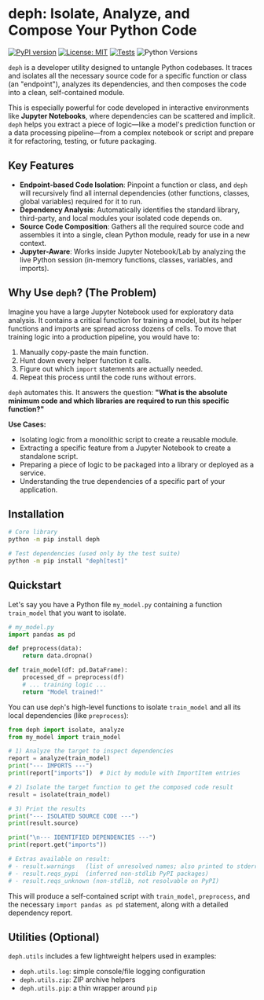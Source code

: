# deph: Isolate, Analyze, and Compose Your Python Code

[![PyPI version](https://badge.fury.io/py/deph.svg)](https://badge.fury.io/py/deph) [![License: MIT](https://img.shields.io/badge/License-MIT-yellow.svg)](https://opensource.org/licenses/MIT)
[![Tests](https://github.com/dvm-shlee/deph/actions/workflows/python-test.yml/badge.svg)](https://github.com/OWNER/REPO/actions/workflows/python-test.yml) ![Python Versions](https://img.shields.io/badge/python-3.9%20%7C%203.10%20%7C%203.11%20%7C%203.12%20%7C%203.13-blue)

<!-- Replace OWNER/REPO above with your GitHub org/user and repository name -->

`deph` is a developer utility designed to untangle Python codebases. It traces and isolates all the necessary source code for a specific function or class (an "endpoint"), analyzes its dependencies, and then composes the code into a clean, self-contained module.

This is especially powerful for code developed in interactive environments like **Jupyter Notebooks**, where dependencies can be scattered and implicit. `deph` helps you extract a piece of logic—like a model's prediction function or a data processing pipeline—from a complex notebook or script and prepare it for refactoring, testing, or future packaging.

## Key Features

-   **Endpoint-based Code Isolation**: Pinpoint a function or class, and `deph` will recursively find all internal dependencies (other functions, classes, global variables) required for it to run.
-   **Dependency Analysis**: Automatically identifies the standard library, third-party, and local modules your isolated code depends on.
-   **Source Code Composition**: Gathers all the required source code and assembles it into a single, clean Python module, ready for use in a new context.
-   **Jupyter-Aware**: Works inside Jupyter Notebook/Lab by analyzing the live Python session (in-memory functions, classes, variables, and imports).

## Why Use `deph`? (The Problem)

Imagine you have a large Jupyter Notebook used for exploratory data analysis. It contains a critical function for training a model, but its helper functions and imports are spread across dozens of cells. To move that training logic into a production pipeline, you would have to:

1.  Manually copy-paste the main function.
2.  Hunt down every helper function it calls.
3.  Figure out which `import` statements are actually needed.
4.  Repeat this process until the code runs without errors.

`deph` automates this. It answers the question: **"What is the absolute minimum code and which libraries are required to run this specific function?"**

**Use Cases:**

-   Isolating logic from a monolithic script to create a reusable module.
-   Extracting a specific feature from a Jupyter Notebook to create a standalone script.
-   Preparing a piece of logic to be packaged into a library or deployed as a service.
-   Understanding the true dependencies of a specific part of your application.

## Installation

```bash
# Core library
python -m pip install deph

# Test dependencies (used only by the test suite)
python -m pip install "deph[test]"
```

## Quickstart

Let's say you have a Python file `my_model.py` containing a function `train_model` that you want to isolate.

```python
# my_model.py
import pandas as pd

def preprocess(data):
    return data.dropna()

def train_model(df: pd.DataFrame):
    processed_df = preprocess(df)
    # ... training logic ...
    return "Model trained!"
```

You can use `deph`'s high-level functions to isolate `train_model` and all its local dependencies (like `preprocess`):

```python
from deph import isolate, analyze
from my_model import train_model

# 1) Analyze the target to inspect dependencies
report = analyze(train_model)
print("--- IMPORTS ---")
print(report["imports"])  # Dict by module with ImportItem entries

# 2) Isolate the target function to get the composed code result
result = isolate(train_model)

# 3) Print the results
print("--- ISOLATED SOURCE CODE ---")
print(result.source)

print("\n--- IDENTIFIED DEPENDENCIES ---")
print(report.get("imports"))

# Extras available on result:
# - result.warnings   (list of unresolved names; also printed to stderr)
# - result.reqs_pypi  (inferred non-stdlib PyPI packages)
# - result.reqs_unknown (non-stdlib, not resolvable on PyPI)

```
This will produce a self-contained script with `train_model`, `preprocess`, and the necessary `import pandas as pd` statement, along with a detailed dependency report.

## Utilities (Optional)

`deph.utils` includes a few lightweight helpers used in examples:

- `deph.utils.log`: simple console/file logging configuration
- `deph.utils.zip`: ZIP archive helpers
- `deph.utils.pip`: a thin wrapper around `pip`